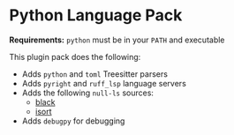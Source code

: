 # Python Language Pack

**Requirements:** `python` must be in your `PATH` and executable

This plugin pack does the following:

- Adds `python` and `toml` Treesitter parsers
- Adds `pyright` and `ruff_lsp` language servers
- Adds the following `null-ls` sources:
  - [black](https://pypi.org/project/black/)
  - [isort](https://pypi.org/project/isort/)
- Adds `debugpy` for debugging
